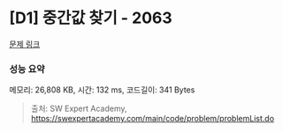 # [D1] 중간값 찾기 - 2063 

[문제 링크](https://swexpertacademy.com/main/code/problem/problemDetail.do?contestProbId=AV5QPsXKA2UDFAUq) 

### 성능 요약

메모리: 26,808 KB, 시간: 132 ms, 코드길이: 341 Bytes



> 출처: SW Expert Academy, https://swexpertacademy.com/main/code/problem/problemList.do